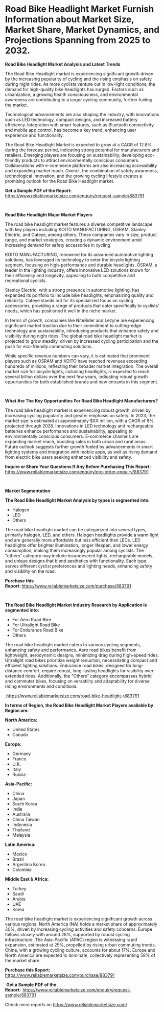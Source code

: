 <p><h1>Road Bike Headlight Market Furnish Information about Market Size, Market Share, Market Dynamics, and Projections Spanning from 2025 to 2032.</h1></p><p><strong>Road Bike Headlight Market Analysis and Latest Trends</strong></p>
<p><p>The Road Bike Headlight market is experiencing significant growth driven by the increasing popularity of cycling and the rising emphasis on safety during night rides. As more cyclists venture out in low-light conditions, the demand for high-quality bike headlights has surged. Factors such as urbanization, a growing health consciousness, and environmental awareness are contributing to a larger cycling community, further fueling the market.</p><p>Technological advancements are also shaping the industry, with innovations such as LED technology, compact designs, and increased battery efficiency. Integration with smart features, such as Bluetooth connectivity and mobile app control, has become a key trend, enhancing user experience and functionality.</p><p>The Road Bike Headlight Market is expected to grow at a CAGR of 12.8% during the forecast period, indicating strong potential for manufacturers and retailers. Emerging players are focusing on sustainability, developing eco-friendly products to attract environmentally conscious consumers. Collaborations with e-commerce platforms are also increasing accessibility and expanding market reach. Overall, the combination of safety awareness, technological innovation, and the growing cycling lifestyle creates a promising outlook for the Road Bike Headlight market.</p></p>
<p><strong>Get a Sample PDF of the Report:&nbsp;</strong> <a href="https://www.reliablemarketsize.com/enquiry/request-sample/883791?utm_campaign=3516&utm_medium=2&utm_source=Github&utm_content=ia&utm_term=09042025&utm_id=road-bike-headlight">https://www.reliablemarketsize.com/enquiry/request-sample/883791</a></p>
<p>&nbsp;</p>
<p><strong>Road Bike Headlight Major Market Players</strong></p>
<p><p>The road bike headlight market features a diverse competitive landscape with key players including KOITO MANUFACTURING, OSRAM, Stanley Electric, and Cateye, among others. These companies vary in size, product range, and market strategies, creating a dynamic environment amid increasing demand for safety accessories in cycling.</p><p>KOITO MANUFACTURING, renowned for its advanced automotive lighting solutions, has leveraged its technology to enter the bicycle lighting segment, focusing on high-performance and durable headlights. OSRAM, a leader in the lighting industry, offers innovative LED solutions known for their efficiency and longevity, appealing to both competitive and recreational cyclists.</p><p>Stanley Electric, with a strong presence in automotive lighting, has expanded its portfolio to include bike headlights, emphasizing quality and reliability. Cateye stands out for its specialized focus on cycling accessories, providing a range of products that cater specifically to cyclists' needs, which has positioned it well in the niche market.</p><p>In terms of growth, companies like NiteRider and Lezyne are experiencing significant market traction due to their commitment to cutting-edge technology and sustainability, introducing products that enhance safety and visibility during night rides. The global road bike headlight market is projected to grow steadily, driven by increased cycling participation and the push for eco-friendly commuting solutions.</p><p>While specific revenue numbers can vary, it is estimated that prominent players such as OSRAM and KOITO have reached revenues exceeding hundreds of millions, reflecting their broader market integration. The overall market size for bicycle lights, including headlights, is expected to reach several billion dollars over the next few years, indicating robust growth opportunities for both established brands and new entrants in this segment.</p></p>
<p>&nbsp;</p>
<p><strong>What Are The Key Opportunities For Road Bike Headlight Manufacturers?</strong></p>
<p><p>The road bike headlight market is experiencing robust growth, driven by increasing cycling popularity and greater emphasis on safety. In 2023, the market size is estimated at approximately $XX million, with a CAGR of 8% projected through 2028. Innovations in LED technology and rechargeable batteries enhance performance and sustainability, appealing to environmentally conscious consumers. E-commerce channels are expanding market reach, boosting sales in both urban and rural areas. Future outlook suggests further growth fueled by advancements in smart lighting systems and integration with mobile apps, as well as rising demand from electric bike users seeking enhanced visibility and safety.</p></p>
<p><strong>Inquire or Share Your Questions If Any Before Purchasing This Report:</strong> <a href="https://www.reliablemarketsize.com/enquiry/pre-order-enquiry/883791?utm_campaign=3516&utm_medium=2&utm_source=Github&utm_content=ia&utm_term=09042025&utm_id=road-bike-headlight">https://www.reliablemarketsize.com/enquiry/pre-order-enquiry/883791</a></p>
<p>&nbsp;</p>
<p><strong>Market Segmentation</strong></p>
<p><strong>The Road Bike Headlight Market Analysis by types is segmented into:</strong></p>
<p><ul><li>Halogen</li><li>LED</li><li>Others</li></ul></p>
<p><p>The road bike headlight market can be categorized into several types, primarily halogen, LED, and others. Halogen headlights provide a warm light and are generally more affordable but less efficient than LEDs. LED headlights offer brighter illumination, longer lifespan, and lower energy consumption, making them increasingly popular among cyclists. The "others" category may include incandescent lights, rechargeable models, and unique designs that blend aesthetics with functionality. Each type serves different cyclist preferences and lighting needs, enhancing safety and visibility on the road.</p></p>
<p><strong>Purchase this Report:&nbsp;</strong><a href="https://www.reliablemarketsize.com/purchase/883791?utm_campaign=3516&utm_medium=2&utm_source=Github&utm_content=ia&utm_term=09042025&utm_id=road-bike-headlight">https://www.reliablemarketsize.com/purchase/883791</a></p>
<p>&nbsp;</p>
<p><strong>The Road Bike Headlight Market Industry Research by Application is segmented into:</strong></p>
<p><ul><li>For Aero Road Bike</li><li>For Ultralight Road Bike</li><li>For Endurance Road Bike</li><li>Others</li></ul></p>
<p><p>The road bike headlight market caters to various cycling segments, enhancing safety and performance. Aero road bikes benefit from lightweight, aerodynamic designs, minimizing drag during high-speed rides. Ultralight road bikes prioritize weight reduction, necessitating compact and efficient lighting solutions. Endurance road bikes, designed for long-distance comfort, require robust, long-lasting headlights for visibility over extended rides. Additionally, the "Others" category encompasses hybrid and commuter bikes, focusing on versatility and adaptability for diverse riding environments and conditions. </p></p>
<p><a href="https://www.reliablemarketsize.com/road-bike-headlight-r883791?utm_campaign=3516&utm_medium=2&utm_source=Github&utm_content=ia&utm_term=09042025&utm_id=road-bike-headlight">&nbsp;https://www.reliablemarketsize.com/road-bike-headlight-r883791</a></p>
<p><strong>In terms of Region, the Road Bike Headlight Market Players available by Region are:</strong></p>
<p>
    <p> <strong> North America: </strong>
        <ul>
            <li>United States</li>
            <li>Canada</li>
        </ul>
        </p> 
    <p> <strong> Europe: </strong>
        <ul>
            <li>Germany</li>
            <li>France</li>
            <li>U.K.</li>
            <li>Italy</li>
            <li>Russia</li>
        </ul>
        </p> 
    <p> <strong> Asia-Pacific: </strong>
        <ul>
            <li>China</li>
            <li>Japan</li>
            <li>South Korea</li>
            <li>India</li>
            <li>Australia</li>
            <li>China Taiwan</li>
            <li>Indonesia</li>
            <li>Thailand</li>
            <li>Malaysia</li>
        </ul>
        </p> 
    <p> <strong> Latin America: </strong>
        <ul>
            <li>Mexico</li>
            <li>Brazil</li>
            <li>Argentina Korea</li>
            <li>Colombia</li>
        </ul>
        </p> 
    <p> <strong> Middle East & Africa: </strong>
        <ul>
            <li>Turkey</li>
            <li>Saudi</li>
            <li>Arabia</li>
            <li>UAE</li>
            <li>Korea</li>
        </ul>
    </p>
    </p>
<p><p>The road bike headlight market is experiencing significant growth across various regions. North America (NA) holds a market share of approximately 30%, driven by increasing cycling activities and safety concerns. Europe follows closely with around 28%, supported by robust cycling infrastructure. The Asia-Pacific (APAC) region is witnessing rapid expansion, estimated at 25%, propelled by rising urban commuting trends. China, with a growing cycling culture, accounts for about 17%. Europe and North America are expected to dominate, collectively representing 58% of the market share.</p></p>
<p><strong>Purchase this Report: </strong><a href="https://www.reliablemarketsize.com/purchase/883791?utm_campaign=3516&utm_medium=2&utm_source=Github&utm_content=ia&utm_term=09042025&utm_id=road-bike-headlight">https://www.reliablemarketsize.com/purchase/883791</a></p>
<p>&nbsp;<strong>Get a Sample PDF of the Report:&nbsp;&nbsp;</strong><a href="https://www.reliablemarketsize.com/enquiry/request-sample/883791?utm_campaign=3516&utm_medium=2&utm_source=Github&utm_content=ia&utm_term=09042025&utm_id=road-bike-headlight">https://www.reliablemarketsize.com/enquiry/request-sample/883791</a></p>
<p><strong></strong></p>
<p>Check more reports on <a href="https://www.reliablemarketsize.com/?utm_campaign=3516&utm_medium=2&utm_source=Github&utm_content=ia&utm_term=09042025&utm_id=road-bike-headlight">https://www.reliablemarketsize.com/</a></p>